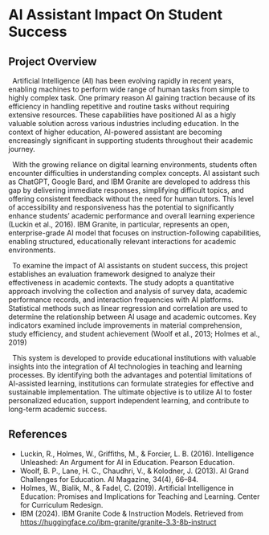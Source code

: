 # AI Assistant Impact On Student Success
## Project Overview
&nbsp; Artificial Intelligence (AI) has been evolving rapidly in recent years, enabling machines to perform wide range of human tasks from simple to highly complex task. One primary reason AI gaining traction because of its efficiency in handling repetitive and routine tasks without requiring extensive resources. These capabilities have positioned AI as a higly valuable solution across various industries including education. In the context of higher education, AI-powered assistant are becoming encreasingly significant in supporting students throughout their academic journey.

&nbsp; With the growing reliance on digital learning environments, students often encounter difficulties in understanding complex concepts. AI assistant such as ChatGPT, Google Bard, and IBM Granite are developed to address this gap by delivering immediate responses, simplifying difficult topics, and offering consistent feedback without the need for human tutors. This level of accessibility and responsiveness has the potential to significantly enhance students’ academic performance and overall learning experience (Luckin et al., 2016). IBM Granite, in particular, represents an open, enterprise-grade AI model that focuses on instruction-following capabilities, enabling structured, educationally relevant interactions for academic environments.

&nbsp; To examine the impact of AI assistants on student success, this project establishes an evaluation framework designed to analyze their effectiveness in academic contexts. The study adopts a quantitative approach involving the collection and analysis of survey data, academic performance records, and interaction frequencies with AI platforms. Statistical methods such as linear regression and correlation are used to determine the relationship between AI usage and academic outcomes. Key indicators examined include improvements in material comprehension, study efficiency, and student achievement (Woolf et al., 2013; Holmes et al., 2019)

&nbsp; This system is developed to provide educational institutions with valuable insights into the integration of AI technologies in teaching and learning processes. By identifying both the advantages and potential limitations of AI-assisted learning, institutions can formulate strategies for effective and sustainable implementation. The ultimate objective is to utilize AI to foster personalized education, support independent learning, and contribute to long-term academic success.





## References
- Luckin, R., Holmes, W., Griffiths, M., & Forcier, L. B. (2016). Intelligence Unleashed: An Argument for AI in Education. Pearson Education.
- Woolf, B. P., Lane, H. C., Chaudhri, V., & Kolodner, J. (2013). AI Grand Challenges for Education. AI Magazine, 34(4), 66–84.
- Holmes, W., Bialik, M., & Fadel, C. (2019). Artificial Intelligence in Education: Promises and Implications for Teaching and Learning. Center for Curriculum Redesign.
- IBM (2024). IBM Granite Code & Instruction Models. Retrieved from https://huggingface.co/ibm-granite/granite-3.3-8b-instruct
